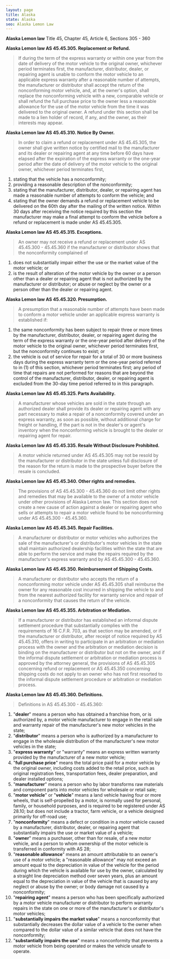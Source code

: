 ```yaml
---
layout: page
title: Alaska
state: Alaska
seo: Alaska Lemon Law
---
```


**Alaska Lemon law** Title 45, Chapter 45, Article 6, Sections 305 - 360 

**Alaska Lemon law AS 45.45.305. Replacement or Refund.**

>If during the term of the express warranty or within one year from the date of delivery of the motor vehicle to the original owner, whichever period terminates first, the manufacturer, distributor, dealer, or repairing agent is unable to conform the motor vehicle to an applicable express warranty after a reasonable number of attempts, the manufacturer or distributor shall accept the return of the nonconforming motor vehicle, and, at the owner's option, shall replace the nonconforming vehicle with a new, comparable vehicle or shall refund the full purchase price to the owner less a reasonable allowance for the use of the motor vehicle from the time it was delivered to the original owner. A refund under this section shall be made to a lien holder of record, if any, and the owner, as their interests may appear.

**Alaska Lemon law AS 45.45.310. Notice By Owner.**

>In order to claim a refund or replacement under AS 45.45.305, the owner shall give written notice by certified mail to the manufacturer and its dealer or repairing agent at any time before 60 days have elapsed after the expiration of the express warranty or the one-year period after the date of delivery of the motor vehicle to the original owner, whichever period terminates first,
  1. stating that the vehicle has a nonconformity; 
  2. providing a reasonable description of the nonconformity; 
  3. stating that the manufacturer, distributor, dealer, or repairing agent has made a reasonable number of attempts to conform the vehicle; and 
  4. stating that the owner demands a refund or replacement vehicle to be delivered on the 60th day after the mailing of the written notice. Within 30 days after receiving the notice required by this section the manufacturer may make a final attempt to conform the vehicle before a refund or replacement is made under AS 45.45.305.

**Alaska Lemon law AS 45.45.315. Exceptions.**

>An owner may not receive a refund or replacement under AS 45.45.300 - 45.45.360 if the manufacturer or distributor shows that the nonconformity complained of
  1. does not substantially impair either the use or the market value of the motor vehicle; or 
  2. is the result of alteration of the motor vehicle by the owner or a person other than a dealer or repairing agent that is not authorized by the manufacturer or distributor; or abuse or neglect by the owner or a person other than the dealer or repairing agent.

**Alaska Lemon law AS 45.45.320. Presumption.**

>A presumption that a reasonable number of attempts have been made to conform a motor vehicle under an applicable express warranty is established if:
  1. the same nonconformity has been subject to repair three or more times by the manufacturer, distributor, dealer, or repairing agent during the term of the express warranty or the one-year period after delivery of the motor vehicle to the original owner, whichever period terminates first, but the nonconformity continues to exist; or 
  2. the vehicle is out of service for repair for a total of 30 or more business days during the express warranty term or the one-year period referred to in (1) of this section, whichever period terminates first; any period of time that repairs are not performed for reasons that are beyond the control of the manufacturer, distributor, dealer, or repairing agent is excluded from the 30-day time period referred to in this paragraph.

**Alaska Lemon law AS 45.45.325. Parts Availability.**

>A manufacturer whose vehicles are sold in the state through an authorized dealer shall provide its dealer or repairing agent with any part necessary to make a repair of a nonconformity covered under an express warranty, as soon as possible, without additional charge for freight or handling, if the part is not in the dealer's or agent's inventory when the nonconforming vehicle is brought to the dealer or repairing agent for repair.

**Alaska Lemon law AS 45.45.335. Resale Without Disclosure Prohibited.**

>A motor vehicle returned under AS 45.45.305 may not be resold by the manufacturer or distributor in the state unless full disclosure of the reason for the return is made to the prospective buyer before the resale is concluded.

**Alaska Lemon law AS 45.45.340. Other rights and remedies.**

>The provisions of AS 45.45.300 - 45.45.360 do not limit other rights and remedies that may be available to the owner of a motor vehicle under other provisions of Alaska Lemon law. This section does not create a new cause of action against a dealer or repairing agent who sells or attempts to repair a motor vehicle found to be nonconforming under AS 45.45.300 - 45.45.360.

**Alaska Lemon law AS 45.45.345. Repair Facilities.**

>A manufacturer or distributor or motor vehicles who authorizes the sale of the manufacturer's or distributor's motor vehicles in the state shall maintain authorized dealership facilities within the state that are able to perform the service and make the repairs required by the manufacturer's express warranty and by AS 45.45.300 - 45.45.360.

**Alaska Lemon law AS 45.45.350. Reimbursement of Shipping Costs.**

>A manufacturer or distributor who accepts the return of a nonconforming motor vehicle under AS 45.45.305 shall reimburse the owner for any reasonable cost incurred in shipping the vehicle to and from the nearest authorized facility for warranty service and repair of a nonconformity that causes the return of the vehicle.

**Alaska Lemon law AS 45.45.355. Arbitration or Mediation.**

>If a manufacturer or distributor has established an informal dispute settlement procedure that substantially complies with the requirements of 16 C.F.R. 703, as that section may be amended, or if the manufacturer or distributor, after receipt of notice required by AS 45.45.310, offers in writing to participate in an arbitration or mediation process with the owner and the arbitration or mediation decision is binding on the manufacturer or distributor but not on the owner, and if the informal dispute settlement or arbitration or mediation process is approved by the attorney general, the provisions of AS 45.45.305 concerning refund or replacement or AS 45.45.350 concerning shipping costs do not apply to an owner who has not first resorted to the informal dispute settlement procedure or arbitration or mediation process.

**Alaska Lemon law AS 45.45.360. Definitions.**

>Definitions in AS 45.45.300 - 45.45.360:
  1. "**dealer**" means a person who has obtained a franchise from, or is authorized by, a motor vehicle manufacturer to engage in the retail sale and warranty repair of the manufacturer's new motor vehicles in the state; 
  2. "**distributor**" means a person who is authorized by a manufacturer to engage in the wholesale distribution of the manufacturer's new motor vehicles in the state; 
  3. "**express warranty**" or "warranty" means an express written warranty provided by the manufacturer of a new motor vehicle; 
  4. "**full purchase price**" means the total price paid for a motor vehicle by the original owner, including costs added to the retail price, such as original registration fees, transportation fees, dealer preparation, and dealer installed options; 
  5. "**manufacturer**" means a person who by labor transforms raw materials and component parts into motor vehicles for wholesale or retail sale; 
  6. "**motor vehicle**" or "**vehicle**" means a land vehicle having four or more wheels, that is self-propelled by a motor, is normally used for personal, family, or household purposes, and is required to be registered under AS 28.10; but does not include a tractor, farm vehicle, or a vehicle designed primarily for off-road use;
  7. "**nonconformity**" means a defect or condition in a motor vehicle caused by a manufacturer, distributor, dealer, or repairing agent that substantially impairs the use or market value of a vehicle; 
  8. "**owner**" means a purchaser, other than for resale, of a new motor vehicle, and a person to whom ownership of the motor vehicle is transferred in conformity with AS 28; 
  9. "**reasonable allowance**" means an amount attributable to an owner's use of a motor vehicle; a "reasonable allowance" may not exceed an amount equal to the depreciation in value of the vehicle for the period during which the vehicle is available for use by the owner, calculated by a straight line depreciation method over seven years, plus an amount equal to the depreciation in value of the vehicle that is caused by any neglect or abuse by the owner; or body damage not caused by a nonconformity; 
  10. "**repairing agent**" means a person who has been specifically authorized by a motor vehicle manufacturer or distributor to perform warranty repairs in the state on one or more of the manufacturer's or distributor's motor vehicles; 
  11. "**substantially impairs the market value**" means a nonconformity that substantially decreases the dollar value of a vehicle to the owner when compared to the dollar value of a similar vehicle that does not have the nonconformity; 
  12. "**substantially impairs the use**" means a nonconformity that prevents a motor vehicle from being operated or makes the vehicle unsafe to operate.
